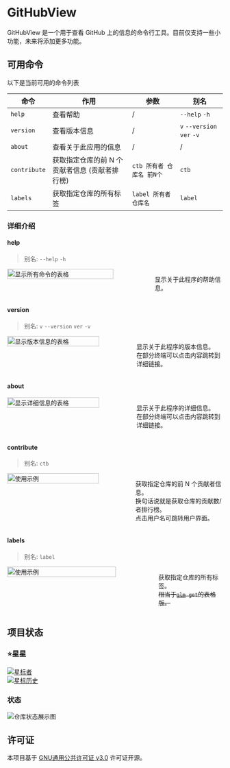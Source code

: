 # GitHubView

GitHubView 是一个用于查看 GitHub 上的信息的命令行工具。目前仅支持一些小功能，未来将添加更多功能。

## 可用命令

以下是当前可用的命令列表  

| 命令 | 作用 | 参数 | 别名 |
|-----|-----|-----|-----|
| `help` | 查看帮助 | / | `--help` `-h` |
| `version` | 查看版本信息 | / | `v` `--version` `ver` `-v` |
| `about` | 查看关于此应用的信息 | / | / |
| `contribute` | 获取指定仓库的前 N 个贡献者信息 (贡献者排行榜) | `ctb 所有者 仓库名 前N个` | `ctb` |
| `labels` | 获取指定仓库的所有标签 | `label 所有者 仓库名` | `label` |

### 详细介绍
#### help
> 别名: `--help` `-h`  

<div style="display: flex; gap: 15px;">
  <img src="https://duckduckstudio.github.io/GitHubView/images/README/help.png" alt="显示所有命令的表格" style="height: 75%; width: 75%;">
  <p>显示关于此程序的帮助信息。</p>
</div>

#### version
> 别名: `v` `--version` `ver` `-v`  

<div style="display: flex; gap: 15px;">
  <img src="https://duckduckstudio.github.io/GitHubView/images/README/version.png" alt="显示版本信息的表格" style="height: 75%; width: 75%;">
  <p>显示关于此程序的版本信息。<br>在部分终端可以点击内容跳转到详细链接。</p>
</div>

#### about
<div style="display: flex; gap: 15px;">
  <img src="https://duckduckstudio.github.io/GitHubView/images/README/about.png" alt="显示详细信息的表格" style="height: 75%; width: 75%;">
  <p>显示关于此程序的详细信息。<br>在部分终端可以点击内容跳转到详细链接。</p>
</div>

#### contribute
> 别名: `ctb`  

<div style="display: flex; gap: 15px;">
  <img src="https://duckduckstudio.github.io/GitHubView/images/README/contribute.png" alt="使用示例" style="height: 75%; width: 75%;">
  <p>获取指定仓库的前 N 个贡献者信息。<br>换句话说就是获取仓库的贡献数/者排行榜。<br>点击用户名可跳转用户界面。</p>
</div>

#### labels
> 别名: `label`  

<div style="display: flex; gap: 15px;">
  <img src="https://duckduckstudio.github.io/GitHubView/images/README/labels.png" alt="使用示例" style="height: 75%; width: 75%;">
  <p>获取指定仓库的所有标签。<br><del>相当于<code><a href="https://github.com/DuckDuckStudio/GitHub-Labels-Manager" target="_blank">glm</a> get</code>的表格版。</del></p>
</div>

## 项目状态
### ⭐星星
[![星标者](https://reporoster.com/stars/DuckDuckStudio/GitHubView)](https://github.com/DuckDuckStudio/GitHubView/stargazers)  
[![星标历史](https://api.star-history.com/svg?repos=DuckDuckStudio/GitHubView&type=Date)](https://star-history.com/#DuckDuckStudio/GitHubView&Date)

### 状态
![仓库状态展示图](https://repobeats.axiom.co/api/embed/a2154e530ad59472054c1230b08ea3efa8d129f7.svg)

## 许可证
本项目基于 [GNU通用公共许可证 v3.0](LICENSE.txt) 许可证开源。  
